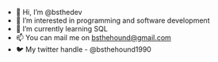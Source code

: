 - 👋 Hi, I’m @bsthedev
- 👀 I’m interested in programming and software development 
- 🌱 I’m currently learning SQL
- 📫 You can mail me on bsthehound@gmail.com
- 🐦 My twitter handle - @bsthehound1990

<!---
bsthedev/bsthedev is a ✨ special ✨ repository because its `README.md` (this file) appears on your GitHub profile.
You can click the Preview link to take a look at your changes.
--->
